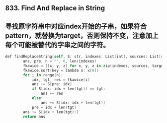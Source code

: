 ## 833. Find And Replace in String
## 寻找原字符串中对应index开始的子串，如果符合pattern，就替换为target，否则保持不变，注意加上每个可能被替代的字串之间的字符。

```swift
def findReplaceString(self, S: str, indexes: List[int], sources: List[str], targets: List[str]) -> str:
        ans, pre, n = "", 0, len(indexes)
        fkawice = [[x, y, z] for x, y, z in zip(indexes, sources, targets)]
        fkawice.sort(key = lambda x: x[0])
        for i in range(n):
            idx, tgt, res = fkawice[i]          
            ans += S[pre: idx]
            if S[idx: idx + len(tgt)] == tgt:
                ans += res
            else:
                ans += S[idx: idx + len(tgt)]
            pre = idx + len(tgt)
        ans += S[idx + len(tgt):]
        return ans
 ```

